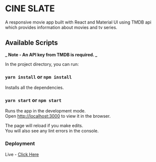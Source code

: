 # CINE SLATE

A responsive movie app built with React and Material UI using TMDB api which provides information about movies and tv series.

## Available Scripts

**_ Note - An API key from TMDB is required. _**

In the project directory, you can run:

### `yarn install` or `npm install`

Installs all the dependencies.

### `yarn start` or `npm start`

Runs the app in the development mode.\
Open [http://localhost:3000](http://localhost:3000) to view it in the browser.

The page will reload if you make edits.\
You will also see any lint errors in the console.

### Deployment

Live - [Click Here](https://boring-blackwell-f05462.netlify.app/)
